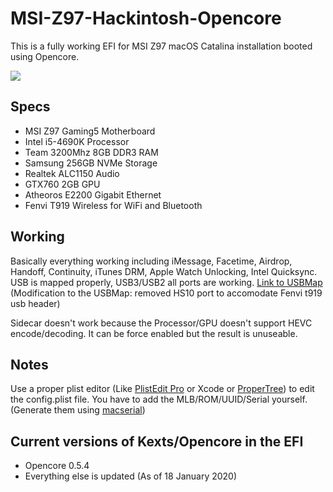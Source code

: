 # MSI-Z97-Hackintosh-Opencore

This is a fully working EFI for MSI Z97 macOS Catalina installation booted using Opencore.

![](https://i.imgur.com/tt3wSGP.png)

## Specs

- MSI Z97 Gaming5 Motherboard
- Intel i5-4690K Processor
- Team 3200Mhz 8GB DDR3 RAM
- Samsung 256GB NVMe Storage
- Realtek ALC1150 Audio
- GTX760 2GB GPU
- Atheoros E2200 Gigabit Ethernet
- Fenvi T919 Wireless for WiFi and Bluetooth 



 ## Working

Basically everything working including iMessage, Facetime, Airdrop, Handoff, Continuity, iTunes DRM, Apple Watch Unlocking, Intel Quicksync. USB is mapped properly, USB3/USB2 all ports are working. [Link to USBMap](https://github.com/i3p9/USBMap-MSI-Z97-Gaming5) (Modification to the USBMap: removed HS10 port to accomodate Fenvi t919 usb header)



Sidecar doesn't work because the Processor/GPU doesn't support HEVC encode/decoding. It can be force enabled but the result is unuseable.



## Notes

Use a proper plist editor (Like [PlistEdit Pro](https://www.fatcatsoftware.com/plisteditpro/) or Xcode or [ProperTree](https://github.com/corpnewt/ProperTree)) to edit the config.plist file. You have to add the MLB/ROM/UUID/Serial yourself. (Generate them using [macserial](https://github.com/acidanthera/MacInfoPkg))



## Current versions of Kexts/Opencore in the EFI

* Opencore 0.5.4
* Everything else is updated (As of 18 January 2020)
